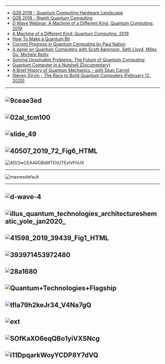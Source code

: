 -------------------

- [Q2B 2018 - Quantum Computing Hardware Landscape](https://www.youtube.com/watch?v=gSx1dvYuX-8)
- [Q2B 2018 - Rigetti Quantum Computing](https://www.youtube.com/watch?v=SHKkF24Cib4)
- [D Wave Webinar: A Machine of a Different Kind, Quantum Computing, 2019](https://www.youtube.com/watch?v=kG0xZqHDk0k)
- [A Machine of a Different Kind: Quantum Computing, 2019](https://www.youtube.com/watch?v=wpDbdfd3RRE)
- [How To Make a Quantum Bit](https://www.youtube.com/watch?v=zNzzGgr2mhk)
- [Current Progress in Quantum Computing by Paul Nation](https://www.youtube.com/watch?v=77Lbl8kxHbI)
- [A panel on Quantum Computers with Scott Aaronson, Seth Lloyd, Miles Gu, Michele Reilly](https://www.youtube.com/watch?v=zW6ZtIPCPEs)
- [Solving Unsolvable Problems: The Future of Quantum Computing](https://www.youtube.com/watch?v=mPK4lnet0lg)
- [Quantum Computer in a Nutshell (Documentary)](https://www.youtube.com/watch?v=0dXNmbiGPS4)
- [A Brief History of Quantum Mechanics - with Sean Carroll](https://www.youtube.com/watch?v=5hVmeOCJjOU)
- [Steven Girvin - The Race to Build Quantum Computers (February 12, 2020)](https://www.youtube.com/watch?v=nhUKHf-GN_Y)

----------
![9ceae3ed](https://rigetti.com/static/main/img/blue-machine.9ceae3ed.png)
---------
![02al_tcm100](https://www.fujitsu.com/global/Images/20161020-02al_tcm100-2804964.jpg)
-----------
![slide_49](https://images.slideplayer.com/42/11480139/slides/slide_49.jpg)
-------------
![40507_2019_72_Fig6_HTML](https://media.springernature.com/lw685/springer-static/image/art%3A10.1140%2Fepjqt%2Fs40507-019-0072-0/MediaObjects/40507_2019_72_Fig6_HTML.jpg)
-----------
![AD/2wCEAAkGBxMTEhUTExIVFhUX](https://image.slidesharecdn.com/quantumcomputer1-170907081303/95/quantum-computer-12-638.jpg?cb=1508098570)

-------------
![maxresdefault](https://cdn.zmescience.com/wp-content/uploads/2017/05/maxresdefault.jpg)

----------
![d-wave-4](https://nationalpostcom.files.wordpress.com/2014/06/d-wave-4.jpg?w=620)
----------
![illus_quantum_technologies_architectureshematic_yole_jan2020_](http://www.yole.fr/iso_album/illus_quantum_technologies_architectureshematic_yole_jan2020_(430x278).jpg)
-----------
![41598_2019_39439_Fig1_HTML](https://media.springernature.com/full/springer-static/image/art%3A10.1038%2Fs41598-019-39439-0/MediaObjects/41598_2019_39439_Fig1_HTML.png)
---------
![393971453972480](https://www.researchgate.net/profile/Matthias_Klusch/publication/221454757/figure/fig1/AS:393971453972480@1470941522299/Master-slave-architecture-of-a-hybrid-quantum-computer.png)
---------
![28a1680](https://www.ibm.com/quantum-computing/_nuxt/img/28a1680.svg)
-----------

![Quantum+Technologies+Flagship](https://slideplayer.com/slide/14432700/90/images/2/Quantum+Technologies+Flagship.jpg)
-----------
![tfla79h2keJr34_V4Na7gQ](https://miro.medium.com/max/1400/1*tfla79h2keJr34_V4Na7gQ.jpeg)
-----------
![ext](https://images.squarespace-cdn.com/content/v1/56f973535559869dd387ae5b/1546876594652-RK0MJK0EV00FYZ1RYCAL/ke17ZwdGBToddI8pDm48kCohc6DQT3MToCoFoaHJ-vQUqsxRUqqbr1mOJYKfIPR7LoDQ9mXPOjoJoqy81S2I8N_N4V1vUb5AoIIIbLZhVYxCRW4BPu10St3TBAUQYVKceJs2Ys3GDYHGwwigHg6__VV-3Yuad9K9eeZPnJLZI1e3IKMTEBcCOrqLIK-tY9pk/ext.jpg)
-----------
![SOfKaXO6eqQBo1yiVXSNcg](https://miro.medium.com/max/1386/1*SOfKaXO6eqQBo1yiVXSNcg.jpeg)
-----------
![i11DpqarkWoyYCDP8Y7dVQ](https://miro.medium.com/max/1400/1*i11DpqarkWoyYCDP8Y7dVQ.jpeg)
-----------
![]()
-----------
![]()
-----------


